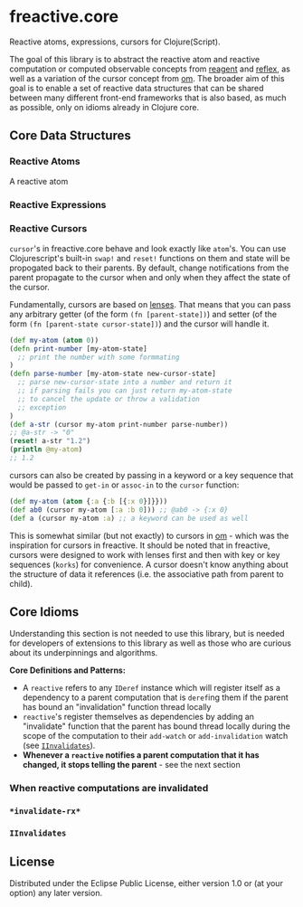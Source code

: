 # freactive.core

Reactive atoms, expressions, cursors for Clojure(Script).

The goal of this library is to abstract the reactive atom and reactive computation
or computed observable concepts from [reagent][reagent] and [reflex][reflex], as
well as a variation of the cursor concept from [om][om]. The broader aim of this
goal is to enable a set of reactive data structures that can be shared between many
different front-end frameworks that is also based, as much as possible, only on idioms
already in Clojure core.

## Core Data Structures

### Reactive Atoms

A reactive atom 

### Reactive Expressions

### Reactive Cursors

`cursor`'s in freactive.core behave and look exactly like `atom`'s. You can use Clojurescript's built-in `swap!` and `reset!` functions on them and state will be propogated back to their parents. By default, change notifications from the parent propagate to the cursor when and only when they affect the state of the cursor.

Fundamentally, cursors are based on [lenses](https://speakerdeck.com/markhibberd/lens-from-the-ground-up-in-clojure). That means that you can pass any arbitrary getter (of the form `(fn [parent-state])`) and setter (of the form `(fn [parent-state cursor-state])`) and the cursor will handle it.

```clojure
(def my-atom (atom 0))
(defn print-number [my-atom-state]
  ;; print the number with some formmating
)
(defn parse-number [my-atom-state new-cursor-state]
  ;; parse new-cursor-state into a number and return it
  ;; if parsing fails you can just return my-atom-state
  ;; to cancel the update or throw a validation
  ;; exception
)
(def a-str (cursor my-atom print-number parse-number))
;; @a-str -> "0"
(reset! a-str "1.2")
(println @my-atom)
;; 1.2
```

cursors can also be created by passing in a keyword or a key sequence that would be passed to `get-in` or `assoc-in` to the `cursor` function:

```clojure
(def my-atom (atom {:a {:b [{:x 0}]}}))
(def ab0 (cursor my-atom [:a :b 0])) ;; @ab0 -> {:x 0}
(def a (cursor my-atom :a) ;; a keyword can be used as well
```

This is somewhat similar (but not exactly) to cursors in [om][om] - which was the inspiration for cursors in freactive. It should be noted that in freactive, cursors were designed to work with lenses first and then with key or key sequences (`korks`) for convenience. A cursor doesn't know anything about the structure of data it references (i.e. the associative path from parent to child).

## Core Idioms

Understanding this section is not needed to use this library, but is needed for developers of
extensions to this library as well as those who are curious about its underpinnings and
algorithms.

**Core Definitions and Patterns:**

* A `reactive` refers to any `IDeref` instance which will register itself as a dependency
to a parent computation that is `deref`ing them if the parent has bound an "invalidation"
function thread locally
* `reactive`'s register themselves as dependencies by adding an "invalidate" function
that the parent has bound thread locally during the scope of the computation to their
`add-watch` or `add-invalidation` watch (see [`IInvalidates`](#iinvalidates)).
* **Whenever a `reactive` notifies a parent computation that it has changed, it
stops telling the parent**  - see the next section

### When reactive computations are invalidated

### `*invalidate-rx*`

### `IInvalidates`

## License

Distributed under the Eclipse Public License, either version 1.0 or (at your option) any later version.

[reagent]: https://github.com/reagent-project/reagent
[om]: https://github.com/swannodette/om
[reflex]: https://github.com/lynaghk/reflex
